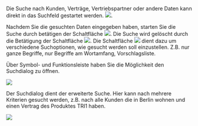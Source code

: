Die Suche nach Kunden, Verträge, Vertriebspartner oder andere Daten kann direkt in das Suchfeld gestartet werden. ![](http://xpecto.github.io/docs/img/img_1425898635719.png). 

  
Nachdem Sie die gesuchten Daten eingegeben haben, starten Sie die Suche durch betätigen der Schaltfläche ![](http://xpecto.github.io/docs/img/img_1430301774652.png). 
Die Suche wird gelöscht durch die Betätigung der Schaltfläche ![](http://xpecto.github.io/docs/img/img_1429098613885.png). Die Schaltfläche ![](http://xpecto.github.io/docs/img/img_1430302905891.png) dient dazu um verschiedene Suchoptionen, wie gesucht  werden soll einzustellen. Z.B. nur ganze Begriffe, nur Begriffe am Wortamfang, Vorschlagsliste.

Über Symbol- und Funktionsleiste haben Sie die Möglichkeit den Suchdialog zu öffnen.

![](http://xpecto.github.io/docs/img/img_1437999785393.png)

 Der Suchdialog dient der erweiterte Suche. Hier kann nach mehrere Kriterien gesucht werden, z.B. nach alle Kunden die in Berlin wohnen und einen Vertrag des Produktes TRI1 haben.
 
![](http://xpecto.github.io/docs/img/img_1437999710660.png)